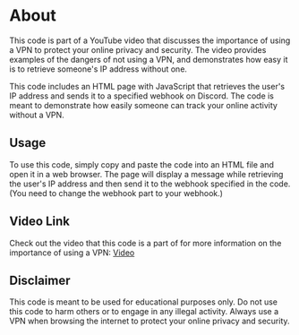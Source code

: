# About

This code is part of a YouTube video that discusses the importance of using a VPN to protect your online privacy and security. The video provides examples of the dangers of not using a VPN, and demonstrates how easy it is to retrieve someone's IP address without one.

This code includes an HTML page with JavaScript that retrieves the user's IP address and sends it to a specified webhook on Discord. The code is meant to demonstrate how easily someone can track your online activity without a VPN. 

## Usage

To use this code, simply copy and paste the code into an HTML file and open it in a web browser. The page will display a message while retrieving the user's IP address and then send it to the webhook specified in the code. (You need to change the webhook part to your webhook.)

## Video Link

Check out the video that this code is a part of for more information on the importance of using a VPN: [Video](https://youtu.be/V5Gl8yq1RaE)
## Disclaimer

This code is meant to be used for educational purposes only. Do not use this code to harm others or to engage in any illegal activity. Always use a VPN when browsing the internet to protect your online privacy and security.
